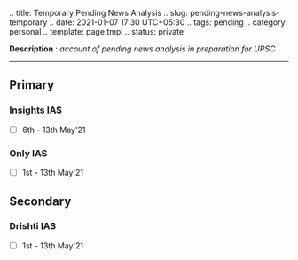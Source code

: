 .. title: Temporary Pending News Analysis
.. slug: pending-news-analysis-temporary
.. date: 2021-01-07 17:30 UTC+05:30
.. tags: pending
.. category: personal
.. template: page.tmpl
.. status: private

**Description** : *account of pending news analysis in preparation for UPSC*

***
<!-- TEASER_END -->

## Primary
### Insights IAS
- [ ] 6th - 13th May'21
### Only IAS
- [ ] 1st - 13th May'21

## Secondary
### Drishti IAS
- [ ] 1st - 13th May'21